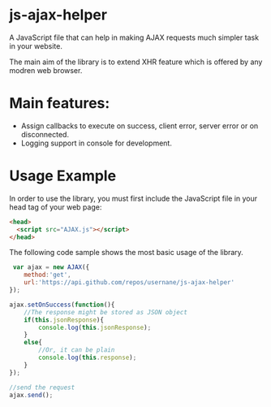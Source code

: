# js-ajax-helper
A JavaScript file that can help in making AJAX requests much simpler task in your website. 

The main aim of the library is to extend XHR feature which is offered by any modren web browser.

# Main features:
* Assign callbacks to execute on success, client error, server error or on disconnected.
* Logging support in console for development.

# Usage Example
In order to use the library, you must first include the JavaScript file in your head tag of your web page:
``` html
<head>
  <script src="AJAX.js"></script>
</head>
```
The following code sample shows the most basic usage of the library.
``` javascript
 var ajax = new AJAX({
    method:'get',
    url:'https://api.github.com/repos/usernane/js-ajax-helper'
});

ajax.setOnSuccess(function(){
    //The response might be stored as JSON object
    if(this.jsonResponse){
        console.log(this.jsonResponse);
    }
    else{
        //Or, it can be plain
        console.log(this.response);
    }
});

//send the request
ajax.send();

```
